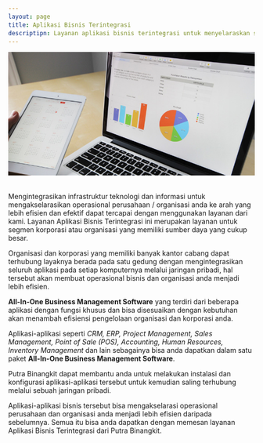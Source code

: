 ```yaml
---
layout: page
title: Aplikasi Bisnis Terintegrasi
descriptipn: Layanan aplikasi bisnis terintegrasi untuk menyelaraskan seluruh aplikasi bisnis anda kedalam sebuah jaringan untuk efisiensi operasional bisnis anda
---
```



![Aplikasi Bisnis Terintegrasi](img/aplikasi-bisnis.jpg)

<br />
Mengintegrasikan infrastruktur teknologi dan informasi untuk mengakselarasikan operasional perusahaan / organisasi anda ke arah yang lebih efisien dan efektif dapat tercapai dengan menggunakan layanan dari kami. Layanan Aplikasi Bisnis Terintegrasi ini merupakan layanan untuk segmen korporasi atau organisasi yang memiliki sumber daya yang cukup besar. 

Organisasi dan korporasi yang memiliki banyak kantor cabang dapat terhubung layaknya berada pada satu gedung dengan mengintegrasikan seluruh aplikasi pada setiap komputernya melalui jaringan pribadi, hal tersebut akan membuat operasional bisnis dan organisasi anda menjadi lebih efisien.

**All-In-One Business Management Software** yang terdiri dari beberapa aplikasi dengan fungsi khusus dan bisa disesuaikan dengan kebutuhan akan menambah efisiensi pengelolaan organisasi dan korporasi anda.

Aplikasi-aplikasi seperti *CRM, ERP, Project Management, Sales Management, Point of Sale (POS), Accounting, Human Resources, Inventory Management* dan lain sebagainya bisa anda dapatkan dalam satu paket **All-In-One Business Management Software**.
 
Putra Binangkit dapat membantu anda untuk melakukan instalasi dan konfigurasi aplikasi-aplikasi tersebut untuk kemudian saling terhubung melalui sebuah jaringan pribadi.

Aplikasi-aplikasi bisnis tersebut bisa mengakselarasi operasional perusahaan dan organisasi anda menjadi lebih efisien daripada sebelumnya. Semua itu bisa anda dapatkan dengan memesan layanan Aplikasi Bisnis Terintegrasi dari Putra Binangkit.
